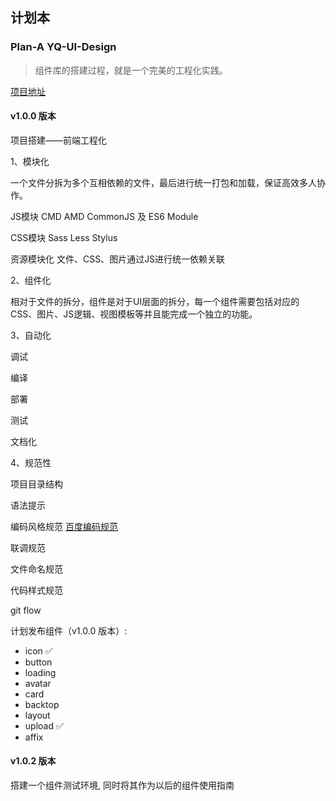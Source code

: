 ## 计划本

### Plan-A YQ-UI-Design

> 组件库的搭建过程，就是一个完美的工程化实践。

[项目地址](https://github.com/Software-Dev-Lab/YQ-Design)

#### v1.0.0 版本

项目搭建——前端工程化

1、模块化

一个文件分拆为多个互相依赖的文件，最后进行统一打包和加载，保证高效多人协作。

JS模块  CMD AMD CommonJS 及 ES6 Module

CSS模块  Sass Less Stylus

资源模块化 文件、CSS、图片通过JS进行统一依赖关联

2、组件化

相对于文件的拆分，组件是对于UI层面的拆分，每一个组件需要包括对应的CSS、图片、JS逻辑、视图模板等并且能完成一个独立的功能。

3、自动化

调试

编译

部署

测试

文档化

4、规范性

项目目录结构

语法提示

编码风格规范 [百度编码规范](https://github.com/ecomfe/spec)

联调规范

文件命名规范

代码样式规范

git flow

计划发布组件（v1.0.0 版本）:

+ icon ✅
+ button
+ loading
+ avatar
+ card
+ backtop
+ layout
+ upload ✅
+ affix

#### v1.0.2 版本

搭建一个组件测试环境, 同时将其作为以后的组件使用指南
